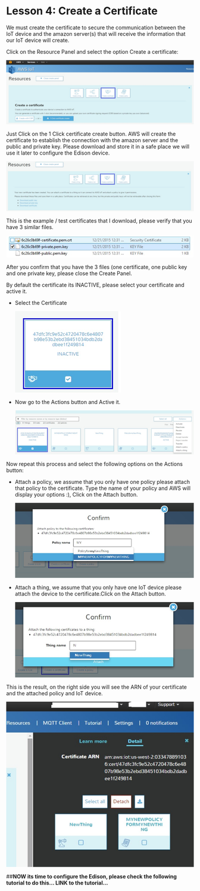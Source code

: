 # Lesson 4: Create a Certificate

We must create the certificate to secure the communication between the IoT device and the amazon server(s) that will receive the information that our IoT device will create.

Click on the Resource Panel and select the option Create a certificate:

![](72.jpg)

Just Click on the 1 Click certificate create button.
AWS will create the certificate to establish the connection with the amazon server and the public and private key. Please download and store it in a safe place we will use it later to configure the Edison device.

![](73.jpg)

This is the example / test certificates that I download, please verify that you have 3 similar files.

![](26.jpg)

After you confirm that you have the 3 files (one certificate, one public key and one private key, please close the Create Panel.


By default the certificate its INACTIVE, please select your certificate and active it.

* Select the Certificate

    ![](74.jpg)

* Now go to the Actions button and Active it.

    ![](75.jpg)


Now repeat this process and select the following options on the Actions button:

* Attach a policy, we assume that you only have one policy please attach that policy to the certificate. Type the name of your policy and AWS will display your options :), Click on the Attach button.

    ![](76.jpg)

* Attach a thing, we assume that you only have one IoT device please attach the device to the certificate.Click on the Attach button.

    ![](77.jpg)



This is the result, on the right side you will see the ARN of your certificate and the attached policy and IoT device.

![](78.jpg)



##**NOW its time to configure the Edison, please check the following tutorial to do this... LINK to the tutorial...**
 


